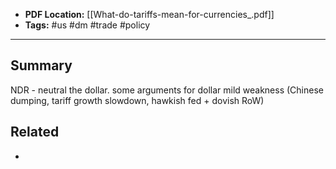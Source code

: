 
- **PDF Location:** [[What-do-tariffs-mean-for-currencies_.pdf]]
- **Tags:** #us #dm #trade #policy 

---
## Summary

NDR - neutral the dollar. some arguments for dollar mild weakness (Chinese dumping, tariff growth slowdown, hawkish fed + dovish RoW)
## Related
- 


